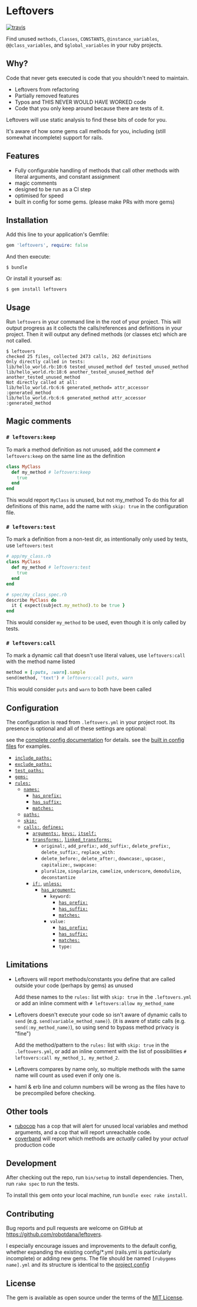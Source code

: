 # Leftovers
[![travis](https://travis-ci.org/robotdana/leftovers.svg?branch=master)](https://travis-ci.org/robotdana/leftovers)

Find unused `methods`, `Classes`, `CONSTANTS`, `@instance_variables`, `@@class_variables`, and `$global_variables` in your ruby projects.

## Why?

Code that never gets executed is code that you shouldn't need to maintain.

- Leftovers from refactoring
- Partially removed features
- Typos and THIS NEVER WOULD HAVE WORKED code
- Code that you only keep around because there are tests of it.

Leftovers will use static analysis to find these bits of code for you.

It's aware of how some gems call methods for you, including (still somewhat incomplete) support for rails.

## Features

- Fully configurable handling of methods that call other methods with literal arguments, and constant assignment
- magic comments
- designed to be run as a CI step
- optimised for speed
- built in config for some gems. (please make PRs with more gems)

## Installation

Add this line to your application's Gemfile:

```ruby
gem 'leftovers', require: false
```

And then execute:

    $ bundle

Or install it yourself as:

    $ gem install leftovers

## Usage

Run `leftovers` in your command line in the root of your project.
This will output progress as it collects the calls/references and definitions in your project.
Then it will output any defined methods (or classes etc) which are not called.

```
$ leftovers
checked 25 files, collected 2473 calls, 262 definitions
Only directly called in tests:
lib/hello_world.rb:10:6 tested_unused_method def tested_unused_method
lib/hello_world.rb:18:6 another_tested_unused_method def another_tested_unused_method
Not directly called at all:
lib/hello_world.rb:6:6 generated_method= attr_accessor :generated_method
lib/hello_world.rb:6:6 generated_method attr_accessor :generated_method
```

## Magic comments

### `# leftovers:keep`
To mark a method definition as not unused, add the comment `# leftovers:keep` on the same line as the definition

```ruby
class MyClass
  def my_method # leftovers:keep
    true
  end
end
```
This would report `MyClass` is unused, but not my_method
To do this for all definitions of this name, add the name with `skip: true` in the configuration file.

### `# leftovers:test`

To mark a definition from a non-test dir, as intentionally only used by tests, use `leftovers:test`
```ruby
# app/my_class.rb
class MyClass
  def my_method # leftovers:test
    true
  end
end
```
```ruby
# spec/my_class_spec.rb
describe MyClass do
  it { expect(subject.my_method).to be true }
end
```

This would consider `my_method` to be used, even though it is only called by tests.

### `# leftovers:call`
To mark a dynamic call that doesn't use literal values, use `leftovers:call` with the method name listed
```ruby
method = [:puts, :warn].sample
send(method, 'text') # leftovers:call puts, warn
```

This would consider `puts` and `warn` to both have been called

## Configuration

The configuration is read from `.leftovers.yml` in your project root.
Its presence is optional and all of these settings are optional:

see the [complete config documentation](https://github.com/robotdana/leftovers/tree/master/Configuration.md) for details.
see the [built in config files](https://github.com/robotdana/leftovers/tree/master/lib/config) for examples.

- [`include_paths:`](https://github.com/robotdana/leftovers/tree/master/Configuration.md#include_paths)
- [`exclude_paths:`](https://github.com/robotdana/leftovers/tree/master/Configuration.md#exclude_paths)
- [`test_paths:`](https://github.com/robotdana/leftovers/tree/master/Configuration.md#test_paths)
- [`gems:`](https://github.com/robotdana/leftovers/tree/master/Configuration.md#gems)
- [`rules:`](https://github.com/robotdana/leftovers/tree/master/Configuration.md#rules)
  - [`names:`](https://github.com/robotdana/leftovers/tree/master/Configuration.md#names)
    - [`has_prefix:`](https://github.com/robotdana/leftovers/tree/master/Configuration.md#has_prefix-has_suffix)
    - [`has_suffix:`](https://github.com/robotdana/leftovers/tree/master/Configuration.md#has_prefix-has_suffix)
    - [`matches:`](https://github.com/robotdana/leftovers/tree/master/Configuration.md#matches)
  - [`paths:`](https://github.com/robotdana/leftovers/tree/master/Configuration.md#paths)
  - [`skip:`](https://github.com/robotdana/leftovers/tree/master/Configuration.md#skip)
  - [`calls:`](https://github.com/robotdana/leftovers/tree/master/Configuration.md#calls-defines), [`defines:`](https://github.com/robotdana/leftovers/tree/master/Configuration.md#calls-defines)
    - [`arguments:`](https://github.com/robotdana/leftovers/tree/master/Configuration.md#arguments), [`keys:`](https://github.com/robotdana/leftovers/tree/master/Configuration.md#keys-), [`itself:`](https://github.com/robotdana/leftovers/tree/master/Configuration.md#itself-true)
    - [`transforms:`](https://github.com/robotdana/leftovers/tree/master/Configuration.md#transforms), [`linked_transforms:`](https://github.com/robotdana/leftovers/tree/master/Configuration.md#linked_transforms)
        - `original:`, `add_prefix:`, `add_suffix:`, `delete_prefix:`, `delete_suffix:`, `replace_with:`
        - `delete_before:`, `delete_after:`, `downcase:`, `upcase:`, `capitalize:`, `swapcase:`
        - `pluralize`, `singularize`, `camelize`, `underscore`, `demodulize`, `deconstantize`
    - [`if:`](https://github.com/robotdana/leftovers/tree/master/Configuration.md#if-unless), [`unless:`](https://github.com/robotdana/leftovers/tree/master/Configuration.md#if-unless)
      - [`has_argument:`](https://github.com/robotdana/leftovers/tree/master/Configuration.md#has_argument)
        - `keyword:`
          - [`has_prefix:`](https://github.com/robotdana/leftovers/tree/master/Configuration.md#has_prefix-has_suffix)
          - [`has_suffix:`](https://github.com/robotdana/leftovers/tree/master/Configuration.md#has_prefix-has_suffix)
          - [`matches:`](https://github.com/robotdana/leftovers/tree/master/Configuration.md#matches)
        - `value:`
          - [`has_prefix:`](https://github.com/robotdana/leftovers/tree/master/Configuration.md#has_prefix-has_suffix)
          - [`has_suffix:`](https://github.com/robotdana/leftovers/tree/master/Configuration.md#has_prefix-has_suffix)
          - [`matches:`](https://github.com/robotdana/leftovers/tree/master/Configuration.md#matches)
          - `type:`

## Limitations

- Leftovers will report methods/constants you define that are called outside your code (perhaps by gems) as unused

  Add these names to the `rules:` list with `skip: true` in the `.leftovers.yml` or add an inline comment with `# leftovers:allow my_method_name`
- Leftovers doesn't execute your code so isn't aware of dynamic calls to `send` (e.g. `send(variable_method_name)`). (it is aware of static calls (e.g. `send(:my_method_name)`), so using send to bypass method privacy is "fine")

  Add the method/pattern to the `rules:` list with `skip: true` in the `.leftovers.yml`, or add an inline comment with the list of possibilities `# leftovers:call my_method_1, my_method_2`.
- Leftovers compares by name only, so multiple methods with the same name will count as used even if only one is.
- haml & erb line and column numbers will be wrong as the files have to be precompiled before checking.

## Other tools

- [rubocop](https://github.com/rubocop-hq/rubocop) has a cop that will alert for unused local variables and method arguments, and a cop that will report unreachable code.
- [coverband](https://github.com/danmayer/coverband) will report which methods are _actually_ called by your _actual_ production code

## Development

After checking out the repo, run `bin/setup` to install dependencies. Then, run `rake spec` to run the tests.

To install this gem onto your local machine, run `bundle exec rake install`.

## Contributing

Bug reports and pull requests are welcome on GitHub at https://github.com/robotdana/leftovers.

I especially encourage issues and improvements to the default config, whether expanding the existing config/*.yml (rails.yml is particularly incomplete) or adding new gems.
The file should be named `[rubygems name].yml` and its structure is identical to the [project config](#configuration)

## License

The gem is available as open source under the terms of the [MIT License](https://opensource.org/licenses/MIT).
